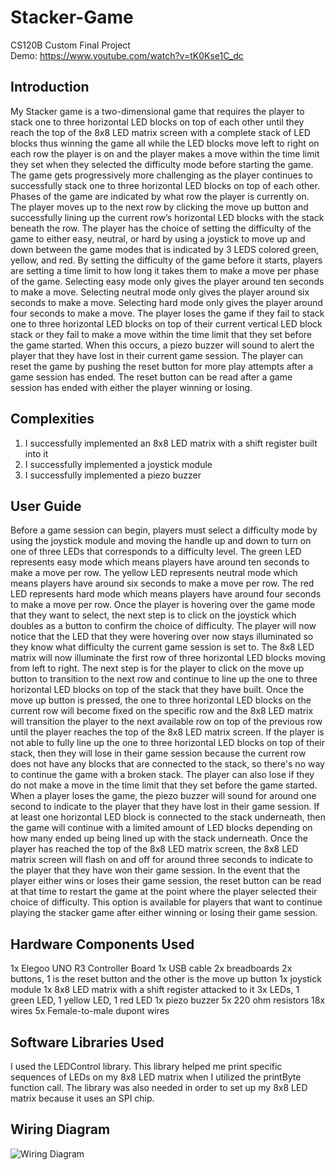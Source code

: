 # Stacker-Game
CS120B Custom Final Project <br />
Demo: https://www.youtube.com/watch?v=tK0Kse1C_dc

## Introduction
My Stacker game is a two-dimensional game that requires the player to stack one to three horizontal LED blocks on top of each other until they reach the top of the 8x8 LED matrix screen with a complete stack of LED blocks thus winning the game all while the LED blocks move left to right on each row the player is on and the player makes a move within the time limit they set when they selected the difficulty mode before starting the game. The game gets progressively more challenging as the player continues to successfully stack one to three horizontal LED blocks on top of each other. Phases of the game are indicated by what row the player is currently on. The player moves up to the next row by clicking the move up button and successfully lining up the current row’s horizontal LED blocks with the stack beneath the row. The player has the choice of setting the difficulty of the game to either easy, neutral, or hard by using a joystick to move up and down between the game modes that is indicated by 3 LEDS colored green, yellow, and red. By setting the difficulty of the game before it starts, players are setting a time limit to how long it takes them to make a move per phase of the game. Selecting easy mode only gives the player around ten seconds to make a move. Selecting neutral mode only gives the player around six seconds to make a move. Selecting hard mode only gives the player around four seconds to make a move. The player loses the game if they fail to stack one to three horizontal LED blocks on top of their current vertical LED block stack or they fail to make a move within the time limit that they set before the game started. When this occurs, a piezo buzzer will sound to alert the player that they have lost in their current game session. The player can reset the game by pushing the reset button for more play attempts after a game session has ended. The reset button can be read after a game session has ended with either the player winning or losing.
 
 ## Complexities
 1. I successfully implemented an 8x8 LED matrix with a shift register built into it
 2. I successfully implemented a joystick module
 3. I successfully implemented a piezo buzzer

## User Guide
Before a game session can begin, players must select a difficulty mode by using the joystick module and moving the handle up and down to turn on one of three LEDs that corresponds to a difficulty level. The green LED represents easy mode which means players have around ten seconds to make a move per row. The yellow LED represents neutral mode which means players have around six seconds to make a move per row. The red LED represents hard mode which means players have around four seconds to make a move per row. Once the player is hovering over the game mode that they want to select, the next step is to click on the joystick which doubles as a button to confirm the choice of difficulty. The player will now notice that the LED that they were hovering over now stays illuminated so they know what difficulty the current game session is set to. The 8x8 LED matrix will now illuminate the first row of three horizontal LED blocks moving from left to right. The next step is for the player to click on the move up button to transition to the next row and continue to line up the one to three horizontal LED blocks on top of the stack that they have built. Once the move up button is pressed, the one to three horizontal LED blocks on the current row will become fixed on the specific row and the 8x8 LED matrix will transition the player to the next available row on top of the previous row until the player reaches the top of the 8x8 LED matrix screen. If the player is not able to fully line up the one to three horizontal LED blocks on top of their stack, then they will lose in their game session because the current row does not have any blocks that are connected to the stack, so there's no way to continue the game with a broken stack. The player can also lose if they do not make a move in the time limit that they set before the game started. When a player loses the game, the piezo buzzer will sound for  around one second to indicate to the player that they have lost in their game session. If at least one horizontal LED block is connected to the stack underneath, then the game will continue with a limited amount of LED blocks depending on how many ended up being lined up with the stack underneath. Once the player has reached the top of the 8x8 LED matrix screen, the 8x8 LED matrix screen will flash on and off for around three seconds to indicate to the player that they have won their game session. In the event that the player either wins or loses their game session, the reset button can be read at that time to restart the game at the point where the player selected their choice of difficulty. This option is available for players that want to continue playing the stacker game after either winning or losing their game session. 

## Hardware Components Used
1x Elegoo UNO R3 Controller Board
1x USB cable
2x breadboards
2x buttons, 1 is the reset button and the other is the move up button
1x joystick module
1x 8x8 LED matrix with a shift register attacked to it 
3x LEDs, 1 green LED, 1 yellow LED, 1 red LED
1x piezo buzzer
5x 220 ohm resistors
18x wires
5x Female-to-male dupont wires

## Software Libraries Used
I used the LEDControl library. This library helped me print specific sequences of LEDs on my 8x8 LED matrix when I utilized the printByte function call. The library was also needed in order to set up my 8x8 LED matrix because it uses an SPI chip. 

## Wiring Diagram
![Wiring Diagram](https://i.imgur.com/ooDD7An.png)

